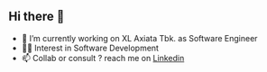 ## Hi there 👋

- 🔭 I’m currently working on XL Axiata Tbk. as Software Engineer
- 👨‍💻 Interest in Software Development
- 📫 Collab or consult ? reach me on [Linkedin](https://www.linkedin.com/in/rizky-achmad)
